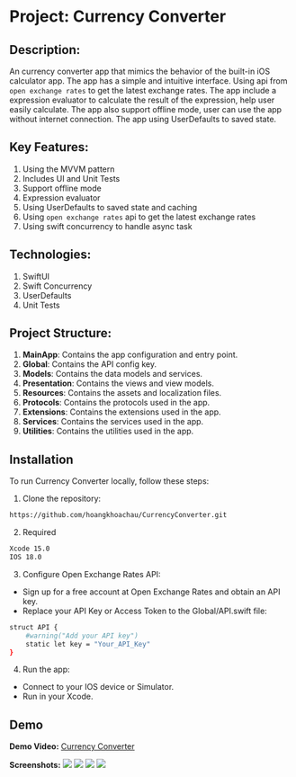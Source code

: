 # Project: Currency Converter

## Description:
An currency converter app that mimics the behavior of the built-in iOS calculator app. The app has a simple and intuitive interface. Using api from `open exchange rates` to get the latest exchange rates. The app include a expression evaluator to calculate the result of the expression, help user easily calculate. The app also support offline mode, user can use the app without internet connection. The app using UserDefaults to saved state.


## Key Features:
1. Using the MVVM pattern
1. Includes UI and Unit Tests
1. Support offline mode
1. Expression evaluator
1. Using UserDefaults to saved state and caching
1. Using `open exchange rates` api to get the latest exchange rates
1. Using swift concurrency to handle async task

## Technologies:
1. SwiftUI
1. Swift Concurrency
1. UserDefaults
1. Unit Tests

## Project Structure:
1. **MainApp**: Contains the app configuration and entry point.
1. **Global**: Contains the API config key.
1. **Models**: Contains the data models and services.
1. **Presentation**: Contains the views and view models.
1. **Resources**: Contains the assets and localization files.
1. **Protocols**: Contains the protocols used in the app.
1. **Extensions**: Contains the extensions used in the app.
1. **Services**: Contains the services used in the app.
1. **Utilities**: Contains the utilities used in the app.


## Installation

To run Currency Converter locally, follow these steps:

1. Clone the repository:
```bash
https://github.com/hoangkhoachau/CurrencyConverter.git
```

2. Required
```bash
Xcode 15.0
IOS 18.0
```
3. Configure Open Exchange Rates API:
- Sign up for a free account at Open Exchange Rates and obtain an API key.
- Replace your API Key or Access Token to the Global/API.swift file:
```bash
struct API {
    #warning("Add your API key")
    static let key = "Your_API_Key"
}

```

4. Run the app:
- Connect to your IOS device or Simulator.
- Run in your Xcode.


## Demo
**Demo Video:**
[Currency Converter](https://youtube.com/shorts/HW_HTr-hGEM?feature=share)

**Screenshots:**
![](Screenshots/screenshot3.png)
![](Screenshots/screenshot4.png)
![](Screenshots/screenshot2.png)
![](Screenshots/screenshot1.png)